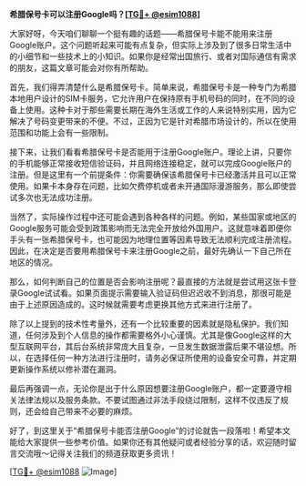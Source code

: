 **希腊保号卡可以注册Google吗？[[TG💪+ @esim1088](https://t.me/s/esim1088)]**

大家好呀，今天咱们聊聊一个挺有趣的话题——希腊保号卡能不能用来注册Google账户。这个问题听起来可能有点复杂，但实际上涉及到了很多日常生活中的小细节和一些技术上的小知识。如果你是经常出国旅行、或者对国际通信有需求的朋友，这篇文章可能会对你有所帮助。

首先，我们得弄清楚什么是希腊保号卡。简单来说，希腊保号卡是一种专门为希腊本地用户设计的SIM卡服务，它允许用户在保持原有手机号码的同时，在不同的设备上使用。这种卡对于那些需要长期在海外生活或工作的人来说特别实用，因为它解决了号码变更带来的不便。不过，正因为它是针对希腊市场设计的，所以在使用范围和功能上会有一些限制。

接下来，让我们看看希腊保号卡是否能用于注册Google账户。理论上讲，只要你的手机能够正常接收短信验证码，并且网络连接稳定，就可以完成Google账户的注册。但是这里有一个前提条件：你需要确保该希腊保号卡已经激活并且可以正常使用。如果卡本身存在问题，比如欠费停机或者未开通国际漫游服务，那么即使尝试多次也无法成功注册。

当然了，实际操作过程中还可能会遇到各种各样的问题。例如，某些国家或地区的Google服务可能会受到政策影响而无法完全开放给外国用户。这就意味着即便你手头有一张希腊保号卡，也可能因为地理位置等因素导致无法顺利完成注册流程。因此，在决定是否要用希腊保号卡来注册Google之前，最好先确认一下自己所在地区的情况。

那么，如何判断自己的位置是否会影响注册呢？最直接的方法就是尝试用这张卡登录Google试试看。如果页面提示需要输入验证码但迟迟收不到消息，那很可能是由于上述原因造成的。这时候就需要考虑更换其他方式来进行注册了。

除了以上提到的技术性考量外，还有一个比较重要的因素就是隐私保护。我们知道，任何涉及到个人信息的操作都需要格外小心谨慎。尤其是像Google这样的大型互联网平台，其后台系统非常庞大且复杂，一旦发生数据泄露后果不堪设想。所以，在选择任何一种方法进行注册时，请务必保证所使用的设备安全可靠，并定期更新操作系统以修补潜在漏洞。

最后再强调一点，无论你是出于什么原因想要注册Google账户，都一定要遵守相关法律法规以及服务条款。不要试图通过非法手段绕过限制，这样不仅违反了规则，还会给自己带来不必要的麻烦。

好了，到这里关于“希腊保号卡能否注册Google”的讨论就告一段落啦！希望本文能给大家提供一些参考价值。如果你还有其他疑问或者经验分享的话，欢迎随时留言交流哦～记得关注我们的频道获取更多资讯！

[[TG💪+ @esim1088](https://t.me/s/esim1088) ![Image](https://i.postimg.cc/4NQfJmqS/Snipaste-2025-05-13-00-14-12.png)]